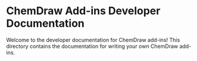 # ChemDraw Add-ins Developer Documentation

Welcome to the developer documentation for ChemDraw add-ins! This directory contains the documentation for writing your own ChemDraw add-ins.